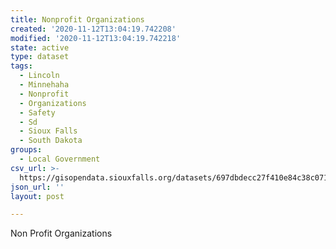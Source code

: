 ```yaml
---
title: Nonprofit Organizations
created: '2020-11-12T13:04:19.742208'
modified: '2020-11-12T13:04:19.742218'
state: active
type: dataset
tags:
  - Lincoln
  - Minnehaha
  - Nonprofit
  - Organizations
  - Safety
  - Sd
  - Sioux Falls
  - South Dakota
groups:
  - Local Government
csv_url: >-
  https://gisopendata.siouxfalls.org/datasets/697dbdecc27f410e84c38c071f435851_14.csv?outSR=%7B%22latestWkid%22%3A32164%2C%22wkid%22%3A32164%7D
json_url: ''
layout: post

---
```

Non Profit Organizations
